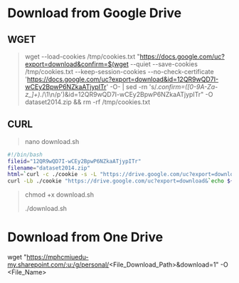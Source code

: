 # Download from Google Drive

## WGET
> wget --load-cookies /tmp/cookies.txt "https://docs.google.com/uc?export=download&confirm=$(wget --quiet --save-cookies /tmp/cookies.txt --keep-session-cookies --no-check-certificate 'https://docs.google.com/uc?export=download&id=12QR9wQD7I-wCEy2BpwP6NZkaATjypITr' -O- | sed -rn 's/.*confirm=([0-9A-Za-z_]+).*/\1\n/p')&id=12QR9wQD7I-wCEy2BpwP6NZkaATjypITr" -O dataset2014.zip && rm -rf /tmp/cookies.txt

## CURL
> nano download.sh

``` sh
#!/bin/bash
fileid="12QR9wQD7I-wCEy2BpwP6NZkaATjypITr"
filename="dataset2014.zip"
html=`curl -c ./cookie -s -L "https://drive.google.com/uc?export=download&id=${fileid}"`
curl -Lb ./cookie "https://drive.google.com/uc?export=download&`echo ${html}|grep -Po '(confirm=[a-zA-Z0-9\-_]+)'`&id=${fileid}" -o ${filename}
```

> chmod +x download.sh
>
> ./download.sh

# Download from One Drive

wget "https://mphcmiuedu-my.sharepoint.com/:u:/g/personal/<File_Download_Path>&download=1" -O <File_Name>


